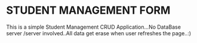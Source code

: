 # STUDENT MANAGEMENT FORM
This is a simple Student Management CRUD Application...No DataBase server /server involved..All data get erase when user refreshes the page..:)
